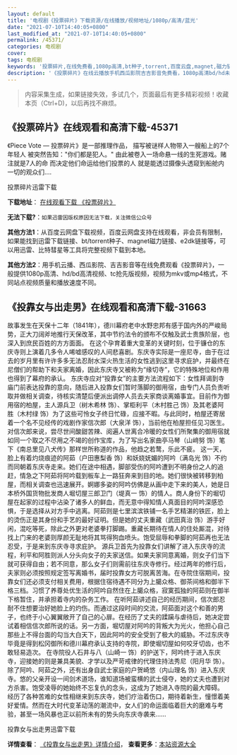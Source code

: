 ```yaml
---
layout: default
title: '电视剧《投票碎片》下载资源/在线播放/视频地址/1080p/高清/蓝光'
date: "2021-07-10T14:40:05+0800"
last_modified_at: "2021-07-10T14:40:05+0800"
permalink: /45371/
categories: 电视剧
cover:
tags: 电视剧
keywords: '投票碎片,在线免费看,1080p高清,bt种子,torrent,百度云盘,magnet,磁力链,迅雷下载资源'
description: '《投票碎片》在线云播放手机西瓜影院吉吉影音免费看，1080p高清bd/hd未删减完整版和tc抢先枪版，mkv/mp4格式，附带bt/torrent种子、magnet/磁力链、百度云盘、网盘资源迅雷下载链接'
---
```


>内容采集生成，如果链接失效，多试几个，页面最后有更多精彩视频！收藏本页（Ctrl+D)，以后再找不麻烦。


## 《投票碎片》在线观看和高清下载-45371

《Piece Vote — 投票碎片》是一部推理作品， 描写被谜样人物带入一艘船上的7个年轻人 被突然告知："你们都是犯人。" 由此被卷入一场命悬一线的生死游戏。赌注就是7人的命 而决定他们命运给他们投票的人 就是能透过摄像头透窥到船舱内一切的观众们....


投票碎片迅雷下载

**下载地址**： [在线观看下载 《投票碎片》](https://www.993dy.com//vod-detail-id-6723.html) 


**无法下载?**：`如果迅雷因版权原因无法下载，关注微信公众号 `

**其他方法1**：从百度云网盘下载视频，百度云网盘支持在线观看，非会员有限制，如果能找到迅雷下载链接、bt/torrent种子、magnet磁力链接、e2dk链接等，可以用迅雷、比特彗星等工具将完整视频下载到本地。

**其他方法2**：用手机云播、西瓜影院、吉吉影音等在线免费观看《投票碎片》，一般提供1080p高清、hd/bd高清视频、tc抢先版视频，视频为mkv或mp4格式，不同站点视频质量和播放速度不同。


## 《投靠女与出走男》在线观看和高清下载-31663

故事发生在天保十二年（1841年），德川幕府老中水野忠邦有感于国内外的严峻局势，正大刀阔斧地推行天保改革，其中节约法令的颁布不仅触及武士贵族阶层，也深入到庶民百姓的方方面面。 在这个孕育着重大变革的关键时刻，位于镰仓的东庆寺则上演着几多令人唏嘘感叹的人间悲喜剧。东庆寺实际是一座尼寺，由于在过去的岁月里有许许多多无法忍耐水深火热生活的女性逃到这里寻求庇护，并最终在尼僧们的帮助下和夫家离婚，因此东庆寺又被称为“缘切寺&rdquo;，它的特殊地位和作用也得到了幕府的承认。 东庆寺应对&ldquo;投靠女&rdquo;的主要方法流程如下：女性拜谒到寺庙门前表达投靠的意向，随后进入投靠女们暂时落脚的御用宿，由专门人员负责听取并做相关调查，待核实清楚后便派出调停人员去夫家商谈离婚事宜。目前作为御用宿的柏屋，主人源兵卫（树木希林 饰）、掌柜利平（木村胜己 饰）及其老婆阿胜（木村绿 饰）为了这些可怜女子终日忙碌，应接不暇。与此同时，柏屋还寄居着一个名不见经传的戏剧作家信次郎（大泉洋 饰），当前他在柏屋担任见习医生。对信次郎来说，尝尽世间酸甜苦辣、阅遍人世离合冷暖的女性们所聚集的御用宿就如同一个取之不尽用之不竭的创作宝库，为了写出名家曲亭马琴（山﨑努 饰）笔下《南总里见八犬传》那样世所称道的作品，他趋之若鹜，乐此不疲。 这一天，脸上有着灼烧痕迹的阿茹（户田惠梨香 饰）和妖娆妩媚的阿吟（满岛光 饰）不约而同朝着东庆寺走来。她们在途中相遇，脚部受伤的阿吟遭到不明身份之人的追赶，情急之下阿茹将阿吟载到板车上一路狂奔来到目的地。她们很快被转移到柏屋，而相关调查也迅速展开。婀娜多姿的阿吟仿佛是从画中走下来的美人，她是日本桥外国货物批发商人堀切屋三郎卫门（堤真一 饰）的情人。商人身份下的堀切屋在起家的过程中沾染了诸多人的鲜血，而无意中得知情人真面目的阿吟深感恐惧，于是选择从对方手中逃离。阿茹则是七里滨滨铁铺一名手艺精湛的铁匠，脸上的烫伤正是其身份和手艺的最好证明。但是她的丈夫重藏（武田真治 饰）游手好闲，混吃等死，除此之外更对老婆拳打脚踢。重藏长期待在情人的住处厮混，对待找上门来的老婆则厚颜无耻地将其骂得狗血喷头。饱受屈辱和拳脚的阿茹再也无法忍受，于是来到东庆寺寻求庇护。 源兵卫首先为投靠女们讲解了进入东庆寺的流程，利平和阿胜则派人分头向女子的夫家送信。如果夫家同意离婚，则女子们当下就可获得自由；若不同意，那么女子们则需前往东庆寺修行。经过两年的修行后，夫家则必须按照规定签写离婚书，届时投靠女方可脱离苦海。在寺院住宿期间，投靠女们还必须支付相关费用，根据住宿待遇不同分为上臈众格、御茶间格和御半下格三档。习惯了养尊处优生活的阿吟自然住在上臈众格，寂寞孤独的阿茹则在御半下格暂住，并承担着寺内的杂务工作。 在听阿茹讲述自己的经历期间，信次郎忍耐不住想要治好她脸上的灼伤。而通过这段时间的交流，阿茹面对这个和善的男子，也终于小心翼翼敞开了自己的心扉。在经历了丈夫的蹂躏与虐待后，她决定尝试着相信信次郎所说的话。另一方面，堀切屋对阿吟的背叛大为光火，他担心自己那些上不得台面的勾当大白天下，因此阿吟的安全受到了极大的威胁。不过东庆寺毕竟是得到松冈御所和德川幕府承认支持的寺院，即使堀切屋如何咬牙切齿，也不敢轻易造次。 在寺院役人石井与八（山崎一 饰）的护送下，阿吟终于进入东庆寺，迎接她的则是兼具美貌、才学以及严苛戒律的代理住持法秀尼（阳月华 饰）。除了阿吟、阿茹之外，还有出身自武士家庭的户贺崎悠（内山理名 饰）进入东庆寺。悠的父亲开设一间剑术道场，谁知道场被蛮横的武士侵夺，她的丈夫也遭到对方杀害。饱受凌辱的她始终不忘复仇的念头，这成为了她进入寺院的最大障碍。 经历了各种苦难的女性相继来到东庆寺，她们疗治着伤口，期待着新生，憧憬着美好爱情。然而在大时代变革动荡的潮流中，女人们的命运面临着巨大的磨难与考验，甚至一场风暴也正以前所未有的势头向东庆寺袭来&hellip;…


投靠女与出走男迅雷下载

**详情查看**： [《投靠女与出走男》详情介绍](/movie/31663/)， **查看更多**：[本站资源大全](/movie/t/all/)


